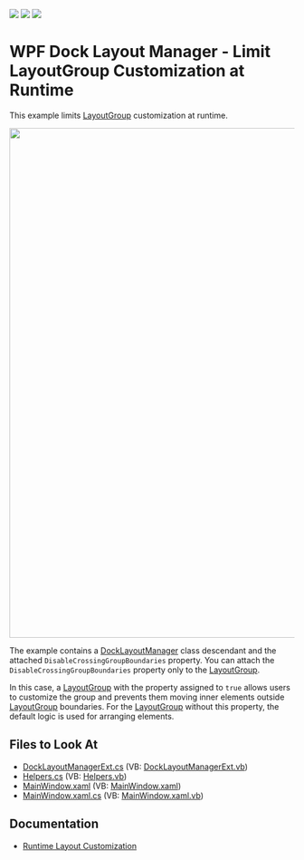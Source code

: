 <!-- default badges list -->
![](https://img.shields.io/endpoint?url=https://codecentral.devexpress.com/api/v1/VersionRange/128643681/21.1.5%2B)
[![](https://img.shields.io/badge/Open_in_DevExpress_Support_Center-FF7200?style=flat-square&logo=DevExpress&logoColor=white)](https://supportcenter.devexpress.com/ticket/details/E4845)
[![](https://img.shields.io/badge/📖_How_to_use_DevExpress_Examples-e9f6fc?style=flat-square)](https://docs.devexpress.com/GeneralInformation/403183)
<!-- default badges end -->

# WPF Dock Layout Manager - Limit LayoutGroup Customization at Runtime

This example limits [LayoutGroup](https://docs.devexpress.com/WPF/DevExpress.Xpf.Docking.LayoutGroup) customization at runtime.

<img src="https://user-images.githubusercontent.com/12169834/175359371-47c8a0aa-9d45-470d-9f9f-a830ac39a423.png" width=900px/>

The example contains a [DockLayoutManager](https://docs.devexpress.com/WPF/DevExpress.Xpf.Docking.DockLayoutManager) class descendant and the attached `DisableCrossingGroupBoundaries` property. You can attach the `DisableCrossingGroupBoundaries` property only to the [LayoutGroup](https://docs.devexpress.com/WPF/DevExpress.Xpf.Docking.LayoutGroup).

In this case, a [LayoutGroup](https://docs.devexpress.com/WPF/DevExpress.Xpf.Docking.LayoutGroup) with the property assigned to `true` allows users to customize the group and prevents them moving inner elements outside [LayoutGroup](https://docs.devexpress.com/WPF/DevExpress.Xpf.Docking.LayoutGroup) boundaries. For the [LayoutGroup](https://docs.devexpress.com/WPF/DevExpress.Xpf.Docking.LayoutGroup) without this property, the default logic is used for arranging elements.


<!-- default file list -->
## Files to Look At

* [DockLayoutManagerExt.cs](./CS/DXDockingForLayoutPurposes/DockLayoutManagerExt.cs) (VB: [DockLayoutManagerExt.vb](./VB/vb_DXDockingForLayoutPurposes/DockLayoutManagerExt.vb))
* [Helpers.cs](./CS/DXDockingForLayoutPurposes/Helpers.cs) (VB: [Helpers.vb](./VB/vb_DXDockingForLayoutPurposes/Helpers.vb))
* [MainWindow.xaml](./CS/DXDockingForLayoutPurposes/MainWindow.xaml) (VB: [MainWindow.xaml](./VB/vb_DXDockingForLayoutPurposes/MainWindow.xaml))
* [MainWindow.xaml.cs](./CS/DXDockingForLayoutPurposes/MainWindow.xaml.cs) (VB: [MainWindow.xaml.vb](./VB/vb_DXDockingForLayoutPurposes/MainWindow.xaml.vb))
<!-- default file list end -->

## Documentation

- [Runtime Layout Customization](http://docs.devexpress.devx/WPF/7222/)
